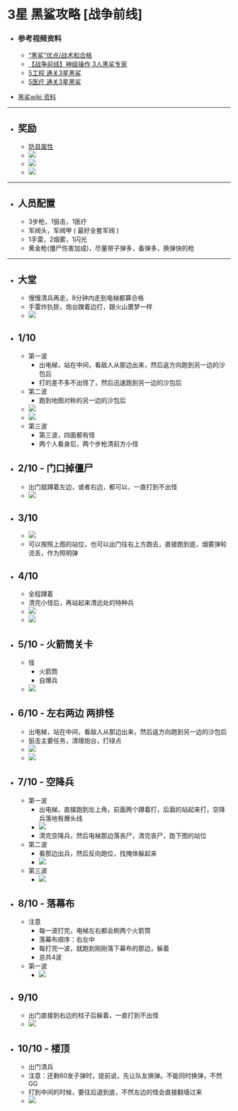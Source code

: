 # 3星 黑鲨攻略 [战争前线]

- ### 参考视频资料
    - [“黑鲨”优点/战术和合格](https://www.youtube.com/watch?v=AeApk36JpA8)
    - [【战争前线】神级操作 3人黑鲨专家](https://www.bilibili.com/video/av22219026?from=search&seid=5442498224270782442)
    - [5工程 通关3星黑鲨](https://www.youtube.com/watch?v=XBHl9CL5Co4)
    - [5医疗 通关3星黑鲨](https://www.youtube.com/watch?v=lJR26qhUw7Q)

- [黑鲨wiki 资料](https://wf.mail.ru/wiki/index.php/%D0%A7%D1%91%D1%80%D0%BD%D0%B0%D1%8F_%D0%B0%D0%BA%D1%83%D0%BB%D0%B0)
----

- ## 奖励
    - [防具属性](https://warface.fandom.com/wiki/Black_Shark)
    - ![](https://github.com/946629031/Blog/blob/master/img/0-1.jpg)
    - ![](https://github.com/946629031/Blog/blob/master/img/0-2.jpg)
    - ![](https://github.com/946629031/Blog/blob/master/img/0-3.jpg)
    
----

- ## 人员配置
    - 3步枪，1狙击，1医疗
    - 军阀头，军阀甲 ( 最好全套军阀 )
    - 1手雷，2烟雾，1闪光
    - 黄金枪(僵尸伤害加成)，尽量带子弹多，备弹多，换弹快的枪

----

- ## 大堂
    - 慢慢清兵再走，8分钟内走到电梯都算合格
    - 手雷炸犰狳，炮台蹭着边打，跟火山噩梦一样
    - ![](https://wf.cdn.gmru.net/wiki/images/d/db/Lobby_BA.png)

- ## 1/10
    - 第一波
        - 出电梯，站在中间，看敌人从那边出来，然后返方向跑到另一边的沙包后
        - 打的差不多不出怪了，然后迅速跑到另一边的沙包后
    - 第二波
        - 跑到地图对称的另一边的沙包后
    - ![](https://github.com/946629031/Blog/blob/master/img/1.black_shark.jpg)
    - ![](https://github.com/946629031/Blog/blob/master/img/1-2.black_shark.jpg)
    - 第三波
        - 第三波，四面都有怪
        - 两个人看身后，两个步枪清前方小怪

- ## 2/10 - 门口掉僵尸
    - 出门就蹲着左边，或者右边，都可以，一直打到不出怪
    - ![](https://github.com/946629031/Blog/blob/master/img/2.black_shark.jpg)

- ## 3/10
    - ![](https://github.com/946629031/Blog/blob/master/img/3.black_shark.jpg)
    - 可以按照上图的站位，也可以出门往右上方跑去，直接跑到底，烟雾弹轮流丢，作为照明弹

- ## 4/10
    - 全程蹲着
    - 清完小怪后，再站起来清远处的特种兵
    - ![](https://github.com/946629031/Blog/blob/master/img/4.black_shark.jpg)
    - ![](https://github.com/946629031/Blog/blob/master/img/4-1.black_shark.jpg)

- ## 5/10 - 火箭筒关卡
    - 怪
        - 火箭筒
        - 自爆兵
    - ![](https://github.com/946629031/Blog/blob/master/img/5-1.black_shark.jpg)

- ## 6/10 - 左右两边 两排怪
    - 出电梯，站在中间，看敌人从那边出来，然后返方向跑到另一边的沙包后
    - 狙击主要任务，清理炮台，打绿点
    - ![](https://github.com/946629031/Blog/blob/master/img/6-1.black_shark.jpg)
    - ![](https://github.com/946629031/Blog/blob/master/img/6-2.black_shark.jpg)

- ## 7/10 - 空降兵
    - 第一波
        - 出电梯，直接跑到左上角，前面两个蹲着打，后面的站起来打，空降兵落地有爆头线
        - ![](https://github.com/946629031/Blog/blob/master/img/7-1.black_shark.jpg)
        - 清完空降兵，然后电梯那边落丧尸，清完丧尸，跑下图的站位
    - 第二波
        - 看那边出兵，然后反向跑位，找掩体躲起来
        - ![](https://github.com/946629031/Blog/blob/master/img/7-2.black_shark.jpg)
    - 第三波
        - ![](https://github.com/946629031/Blog/blob/master/img/7-3.black_shark.jpg)
        
- ## 8/10 - 落幕布
    - 注意
        - 每一波打完，电梯左右都会刷两个火箭筒
        - 落幕布顺序：右左中
        - 每打完一波，就跑到刚刚落下幕布的那边，躲着
        - 总共4波
    - 第一波
        - ![](https://github.com/946629031/Blog/blob/master/img/8-1.black_shark.jpg)

- ## 9/10
    - 出门直接到右边的柱子后躲着，一直打到不出怪
    - ![](https://github.com/946629031/Blog/blob/master/img/9-1.black_shark.jpg)

- ## 10/10 - 楼顶
    - 出门清兵
    - 注意：还剩60发子弹时，提前说，先让队友换弹。不能同时换弹，不然GG
    - 打到中间的时候，要往后退到底，不然左边的怪会直接翻墙过来
    - ![](https://github.com/946629031/Blog/blob/master/img/10.black_shark.jpg)